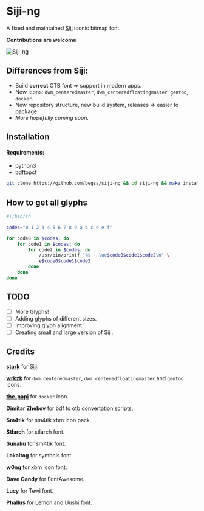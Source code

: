 # Siji-ng

A fixed and maintained [Siji](https://github.com/stark/siji) iconic bitmap font.

**Contributions are welcome**

![Siji-ng](preview.png "Preview of Siji")

## Differences from Siji:
- Build **correct** OTB font => support in modern apps.
- New icons: `dwm_centeredmaster`, `dwm_centeredfloatingmaster`, `gentoo`,
  `docker`.
- New repository structure, new build system, releases => easier to package.
- *More hopefully coming soon.*

## Installation

#### Requirements:
- python3
- bdftopcf

```sh
git clone https://github.com/begss/siji-ng && cd siji-ng && make install
```

## How to get all glyphs

```sh
#!/bin/sh

codes="0 1 2 3 4 5 6 7 8 9 a b c d e f"

for code0 in $codes; do
	for code1 in $codes; do
		for code2 in $codes; do
			/usr/bin/printf "%s - \ue$code0$code1$code2\n" \
			e$code0$code1$code2
		done
	done
done
```

## TODO

- [ ] More Glyphs!
- [ ] Adding glyphs of different sizes.
- [ ] Improving glyph alignment.
- [ ] Creating small and large version of Siji.

## Credits

[**stark**](https://github.com/stark) for [Siji](https://github.com/stark/siji).

[**wrkzk**](https://github.com/wrkzk) for `dwm_centeredmaster`,
`dwm_centeredfloatingmaster` and `gentoo` icons.

[**the-papi**](https://github.com/the-papi) for `docker` icon.

**Dimitar Zhekov** for bdf to otb convertation scripts.

**Sm4tik** for sm4tik xbm icon pack.

**Stlarch** for stlarch font.

**Sunaku** for sm4tik font.

**Lokaltog** for symbols font.

**w0ng** for xbm icon font.

**Dave Gandy** for FontAwesome.

**Lucy** for Tewi font.

**Phallus** for Lemon and Uushi font.
